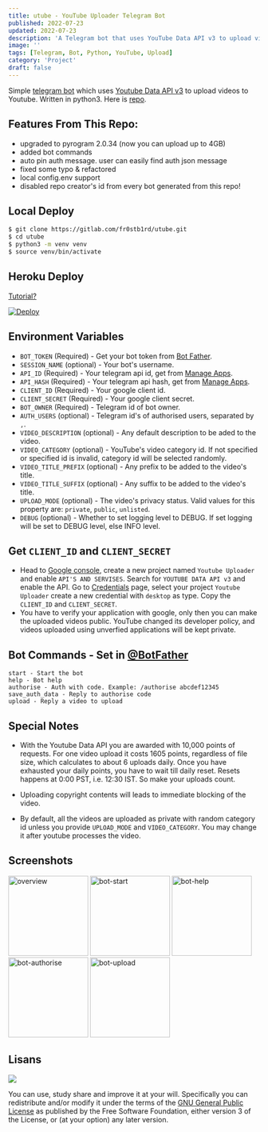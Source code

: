 ```yaml
---
title: utube - YouTube Uploader Telegram Bot
published: 2022-07-23
updated: 2022-07-23
description: 'A Telegram bot that uses YouTube Data API v3 to upload videos directly to YouTube from Telegram'
image: ''
tags: [Telegram, Bot, Python, YouTube, Upload]
category: 'Project'
draft: false
---
```


Simple [telegram bot](https://core.telegram.org/bots "Telegram Bots") which uses [Youtube Data API v3](https://developers.google.com/youtube/v3/ "Youtube Data API v3") to upload videos to Youtube. Written in python3. Here is [repo](https://github.com/fr0stb1rd/utube).

## Features From This Repo:

- upgraded to pyrogram 2.0.34 (now you can upload up to 4GB)
- added bot commands
- auto pin auth message. user can easily find auth json message
- fixed some typo & refactored
- local config.env support
- disabled repo creator's id from every bot generated from this repo!

## Local Deploy

```bash
$ git clone https://gitlab.com/fr0stb1rd/utube.git
$ cd utube
$ python3 -m venv venv
$ source venv/bin/activate
```

## Heroku Deploy

[Tutorial?](https://www.youtube.com/watch?v=LSs8b5dMWIA)

[![Deploy](https://www.herokucdn.com/deploy/button.svg)](https://heroku.com/deploy)

## Environment Variables

- `BOT_TOKEN` (Required) - Get your bot token from [Bot Father](https://tx.me/BotFather "Bot Father").
- `SESSION_NAME` (optional) - Your bot's username.
- `API_ID` (Required) - Your telegram api id, get from [Manage Apps](https://my.telegram.org).
- `API_HASH` (Required) - Your telegram api hash, get from [Manage Apps](https://my.telegram.org).
- `CLIENT_ID` (Required) - Your google client id.
- `CLIENT_SECRET` (Required) - Your google client secret.
- `BOT_OWNER` (Required) - Telegram id of bot owner.
- `AUTH_USERS` (optional) - Telegram id's of authorised users, separated by `,`.
- `VIDEO_DESCRIPTION` (optional) - Any default description to be aded to the video.
- `VIDEO_CATEGORY` (optional) - YouTube's video category id. If not specified or specified id is invalid, category id will be selected randomly.
- `VIDEO_TITLE_PREFIX` (optional) - Any prefix to be added to the video's title.
- `VIDEO_TITLE_SUFFIX` (optional) - Any suffix to be added to the video's title.
- `UPLOAD_MODE` (optional) - The video's privacy status. Valid values for this property are: `private`, `public`, `unlisted`.
- `DEBUG` (optional) - Whether to set logging level to DEBUG. If set logging will be set to DEBUG level, else INFO level.

## Get `CLIENT_ID` and `CLIENT_SECRET`

- Head to [Google console](https://console.developers.google.com "Google console"), create a new project named `Youtube Uploader` and enable `API'S AND SERVISES`. Search for `YOUTUBE DATA API v3` and enable the API. Go to [Credentials](https://console.developers.google.com/apis/credentials "Credentials") page, select your project `Youtube Uploader` create a new credential with `desktop` as type. Copy the `CLIENT_ID` and `CLIENT_SECRET`.
- You have to verify your application with google, only then you can make the uploaded videos public. YouTube changed its developer policy, and videos uploaded using unverfied applications will be kept private.

## Bot Commands - Set in [@BotFather](https://t.me/BotFather)

```
start - Start the bot
help - Bot help
authorise - Auth with code. Example: /authorise abcdef12345
save_auth_data - Reply to authorise code
upload - Reply a video to upload
```

## Special Notes

- With the Youtube Data API you are awarded with 10,000 points of requests. For one video upload it costs 1605 points, regardless of file size, which calculates to about 6 uploads daily. Once you have exhausted your daily points, you have to wait till daily reset. Resets happens at 0:00 PST, i.e. 12:30 IST. So make your uploads count.

- Uploading copyright contents will leads to immediate blocking of the video.

- By default, all the videos are uploaded as private with random category id unless you provide `UPLOAD_MODE` and `VIDEO_CATEGORY`. You may change it after youtube processes the video.

## Screenshots

[<img alt="overview" src="https://github.com/fr0stb1rd/utube/raw/master/ss/overview.jpg" width=160>](https://github.com/fr0stb1rd/utube/raw/master/ss/overview.jpg)
[<img alt="bot-start" src="https://github.com/fr0stb1rd/utube/raw/master/ss/bot-start.jpg" width=160>](https://github.com/fr0stb1rd/utube/raw/master/ss/bot-start.jpg)
[<img alt="bot-help" src="https://github.com/fr0stb1rd/utube/raw/master/ss/bot-help.jpg" width=160>](https://github.com/fr0stb1rd/utube/raw/master/ss/bot-help.jpg)
[<img alt="bot-authorise" src="https://github.com/fr0stb1rd/utube/raw/master/ss/bot-authorise.jpg" width=160>](https://github.com/fr0stb1rd/utube/raw/master/ss/bot-authorise.jpg)
[<img alt="bot-upload" src="https://github.com/fr0stb1rd/utube/raw/master/ss/bot-upload.jpg" width=160>](https://github.com/fr0stb1rd/utube/raw/master/ss/bot-upload.jpg)

## Lisans

![](https://www.gnu.org/graphics/gplv3-127x51.png)

You can use, study share and improve it at your will. Specifically you can redistribute and/or modify it under the terms of the [GNU General Public License](https://www.gnu.org/licenses/gpl-3.0.html) as published by the Free Software Foundation, either version 3 of the License, or (at your option) any later version.
